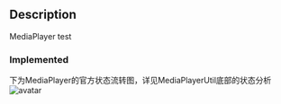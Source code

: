 ## Description
MediaPlayer test

### Implemented  
下为MediaPlayer的官方状态流转图，详见MediaPlayerUtil底部的状态分析  
![avatar](https://developer.android.google.cn/images/mediaplayer_state_diagram.gif)
